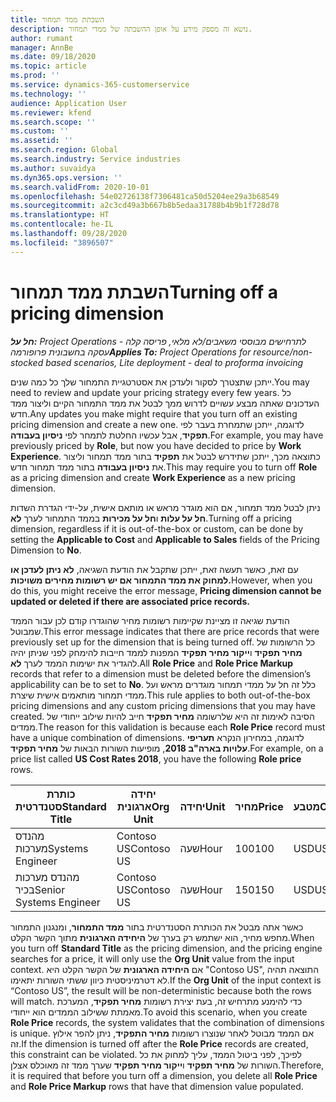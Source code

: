 ```yaml
---
title: השבתת ממד תמחור
description: נושא זה מספק מידע על אופן ההשבתה של ממדי תמחור.
author: rumant
manager: AnnBe
ms.date: 09/18/2020
ms.topic: article
ms.prod: ''
ms.service: dynamics-365-customerservice
ms.technology: ''
audience: Application User
ms.reviewer: kfend
ms.search.scope: ''
ms.custom: ''
ms.assetid: ''
ms.search.region: Global
ms.search.industry: Service industries
ms.author: suvaidya
ms.dyn365.ops.version: ''
ms.search.validFrom: 2020-10-01
ms.openlocfilehash: 54e02726138f7306481ca50d5204ee29a3b68549
ms.sourcegitcommit: a2c3cd49a3b667b8b5edaa31788b4b9b1f728d78
ms.translationtype: HT
ms.contentlocale: he-IL
ms.lasthandoff: 09/28/2020
ms.locfileid: "3896507"
---
```

# <a name="turning-off-a-pricing-dimension"></a><span data-ttu-id="572cf-103">השבתת ממד תמחור</span><span class="sxs-lookup"><span data-stu-id="572cf-103">Turning off a pricing dimension</span></span>

<span data-ttu-id="572cf-104">_**חל על:** Project Operations לתרחישים מבוססי משאבים/לא מלאי, פריסה קלה - עסקה בחשבונית פרופורמה_</span><span class="sxs-lookup"><span data-stu-id="572cf-104">_**Applies To:** Project Operations for resource/non-stocked based scenarios, Lite deployment - deal to proforma invoicing_</span></span>

<span data-ttu-id="572cf-105">ייתכן שתצטרך לסקור ולעדכן את אסטרטגיית התמחור שלך כל כמה שנים.</span><span class="sxs-lookup"><span data-stu-id="572cf-105">You may need to review and update your pricing strategy every few years.</span></span> <span data-ttu-id="572cf-106">כל העדכונים שאתה מבצע עשויים לדרוש ממך לבטל את ממד התמחור הקיים וליצור ממד חדש.</span><span class="sxs-lookup"><span data-stu-id="572cf-106">Any updates you make might require that you turn off an existing pricing dimension and create a new one.</span></span> <span data-ttu-id="572cf-107">לדוגמה, ייתכן שתמחרת בעבר לפי **תפקיד**, אבל עכשיו החלטת לתמחר לפי **ניסיון בעבודה**.</span><span class="sxs-lookup"><span data-stu-id="572cf-107">For example, you may have previously priced by **Role**, but now you have decided to price by **Work Experience**.</span></span> <span data-ttu-id="572cf-108">כתוצאה מכך, ייתכן שתידרש לבטל את **תפקיד** בתור ממד תמחור וליצור את **ניסיון בעבודה** בתור ממד תמחור חדש.</span><span class="sxs-lookup"><span data-stu-id="572cf-108">This may require you to turn off **Role** as a pricing dimension and create **Work Experience** as a new pricing dimension.</span></span> 

<span data-ttu-id="572cf-109">ניתן לבטל ממד תמחור, אם הוא מוגדר מראש או מותאם אישית, על-ידי הגדרת השדות **חל על עלות** ו**חל על מכירות** בממד התמחור לערך **לא**.</span><span class="sxs-lookup"><span data-stu-id="572cf-109">Turning off a pricing dimension, regardless if it is out-of-the-box or custom, can be done by setting the **Applicable to Cost** and **Applicable to Sales** fields of the Pricing Dimension to **No**.</span></span>

<span data-ttu-id="572cf-110">עם זאת, כאשר תעשה זאת, ייתכן שתקבל את הודעת השגיאה, **לא ניתן לעדכן או למחוק את ממד התמחור אם יש רשומות מחירים משויכות.**</span><span class="sxs-lookup"><span data-stu-id="572cf-110">However, when you do this, you might receive the error message, **Pricing dimension cannot be updated or deleted if there are associated price records.**</span></span>

<span data-ttu-id="572cf-111">הודעת שגיאה זו מציינת שקיימות רשומות מחיר שהוגדרו קודם לכן עבור הממד שמבוטל.</span><span class="sxs-lookup"><span data-stu-id="572cf-111">This error message indicates that there are price records that were previously set up for the dimension that is being turned off.</span></span> <span data-ttu-id="572cf-112">כל הרשומות של **מחיר תפקיד** ו**ייקור מחיר תפקיד** המפנות לממד חייבות להימחק לפני שניתן יהיה להגדיר את ישימות הממד לערך **לא**.</span><span class="sxs-lookup"><span data-stu-id="572cf-112">All **Role Price** and **Role Price Markup** records that refer to a dimension must be deleted before the dimension’s applicability can be to set to **No**.</span></span> <span data-ttu-id="572cf-113">כלל זה חל על ממדי תמחור מוגדרים מראש ועל ממדי תמחור מותאמים אישית שיצרת.</span><span class="sxs-lookup"><span data-stu-id="572cf-113">This rule applies to both out-of-the-box pricing dimensions and any custom pricing dimensions that you may have created.</span></span> <span data-ttu-id="572cf-114">הסיבה לאימות זה היא שלרשומה **מחיר תפקיד** חייב להיות שילוב ייחודי של ממדים.</span><span class="sxs-lookup"><span data-stu-id="572cf-114">The reason for this validation is because each **Role Price** record must have a unique combination of dimensions.</span></span> <span data-ttu-id="572cf-115">לדוגמה, במחירון הנקרא **תעריפי עלויות בארה"ב 2018**, מופיעות השורות הבאות של **מחיר תפקיד**.</span><span class="sxs-lookup"><span data-stu-id="572cf-115">For example, on a price list called **US Cost Rates 2018**, you have the following **Role price** rows.</span></span> 

| <span data-ttu-id="572cf-116">כותרת סטנדרטית</span><span class="sxs-lookup"><span data-stu-id="572cf-116">Standard Title</span></span>         | <span data-ttu-id="572cf-117">יחידה ארגונית</span><span class="sxs-lookup"><span data-stu-id="572cf-117">Org Unit</span></span>    |<span data-ttu-id="572cf-118">יחידה</span><span class="sxs-lookup"><span data-stu-id="572cf-118">Unit</span></span>   |<span data-ttu-id="572cf-119">מחיר</span><span class="sxs-lookup"><span data-stu-id="572cf-119">Price</span></span>  |<span data-ttu-id="572cf-120">מטבע</span><span class="sxs-lookup"><span data-stu-id="572cf-120">Currency</span></span>  |
| -----------------------|-------------|-------|-------|----------|
| <span data-ttu-id="572cf-121">מהנדס מערכות</span><span class="sxs-lookup"><span data-stu-id="572cf-121">Systems Engineer</span></span>|<span data-ttu-id="572cf-122">Contoso US</span><span class="sxs-lookup"><span data-stu-id="572cf-122">Contoso US</span></span>|<span data-ttu-id="572cf-123">שעה</span><span class="sxs-lookup"><span data-stu-id="572cf-123">Hour</span></span>| <span data-ttu-id="572cf-124">100</span><span class="sxs-lookup"><span data-stu-id="572cf-124">100</span></span>|<span data-ttu-id="572cf-125">USD</span><span class="sxs-lookup"><span data-stu-id="572cf-125">USD</span></span>|
| <span data-ttu-id="572cf-126">מהנדס מערכות בכיר</span><span class="sxs-lookup"><span data-stu-id="572cf-126">Senior Systems Engineer</span></span>|<span data-ttu-id="572cf-127">Contoso US</span><span class="sxs-lookup"><span data-stu-id="572cf-127">Contoso US</span></span>|<span data-ttu-id="572cf-128">שעה</span><span class="sxs-lookup"><span data-stu-id="572cf-128">Hour</span></span>| <span data-ttu-id="572cf-129">150</span><span class="sxs-lookup"><span data-stu-id="572cf-129">150</span></span>| <span data-ttu-id="572cf-130">USD</span><span class="sxs-lookup"><span data-stu-id="572cf-130">USD</span></span>|


<span data-ttu-id="572cf-131">כאשר אתה מבטל את הכותרת הסטנדרטית בתור **ממד התמחור**, ומנגנון התמחור מחפש מחיר, הוא ישתמש רק בערך של **היחידה הארגונית** מתוך הקשר הקלט.</span><span class="sxs-lookup"><span data-stu-id="572cf-131">When you turn off **Standard Title** as the pricing dimension, and the pricing engine searches for a price, it will only use the **Org Unit** value from the input context.</span></span> <span data-ttu-id="572cf-132">אם **היחידה הארגונית** של הקשר הקלט היא "Contoso US", התוצאה תהיה לא דטרמיניסטית כיוון ששתי השורות יתאימו.</span><span class="sxs-lookup"><span data-stu-id="572cf-132">If the **Org Unit** of the input context is “Contoso US”, the result will be non-deterministic because both the rows will match.</span></span> <span data-ttu-id="572cf-133">כדי להימנע מתרחיש זה, בעת יצירת רשומות **מחיר תפקיד**, המערכת מאמתת ששילוב הממדים הוא ייחודי.</span><span class="sxs-lookup"><span data-stu-id="572cf-133">To avoid this scenario, when you create **Role Price** records, the system validates that the combination of dimensions is unique.</span></span> <span data-ttu-id="572cf-134">אם הממד מבוטל לאחר שנוצרו רשומות **מחיר התפקיד**, ניתן להפר אילוץ זה.</span><span class="sxs-lookup"><span data-stu-id="572cf-134">If the dimension is turned off after the **Role Price** records are created, this constraint can be violated.</span></span> <span data-ttu-id="572cf-135">לפיכך, לפני ביטול הממד, עליך למחוק את כל השורות של **מחיר תפקיד** ו**ייקור מחיר תפקיד** שערך ממד זה מאוכלס אצלן.</span><span class="sxs-lookup"><span data-stu-id="572cf-135">Therefore, it is required that before you turn off a dimension, you delete all **Role Price** and **Role Price Markup** rows that have that dimension value populated.</span></span>
